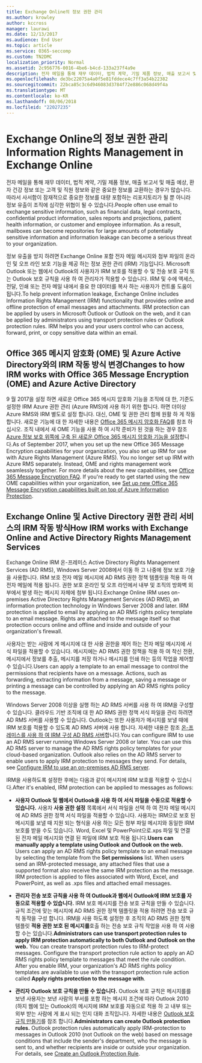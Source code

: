 ```yaml
---
title: Exchange Online의 정보 권한 관리
ms.author: krowley
author: kccross
manager: laurawi
ms.date: 12/13/2017
ms.audience: End User
ms.topic: article
ms.service: O365-seccomp
ms.custom: TN2DMC
localization_priority: Normal
ms.assetid: 2c956776-0016-4be6-b4cd-133a237f4a9e
description: 전자 메일을 통해 재무 데이터, 법적 계약, 기밀 제품 정보, 매출 보고서 및 매출 예상, 환자 건강 정보 또는 고객 및 직원 정보와 같은 중요한 정보를 교환하는 경우가 많습니다. 따라서 사서함이 잠재적으로 중요한 정보를 대량 포함하는 리포지토리가 될 뿐 아니라 정보 유출이 조직에 심각한 위협이 될 수 있습니다.
ms.openlocfilehash: de3bc22075a4a0f5e81fddece4c7ff3a54b22382
ms.sourcegitcommit: 22bca85c3c6d946083d3784f72e886c068d49f4a
ms.translationtype: MT
ms.contentlocale: ko-KR
ms.lasthandoff: 08/06/2018
ms.locfileid: "22027235"
---
```

# <a name="information-rights-management-in-exchange-online"></a><span data-ttu-id="35afa-104">Exchange Online의 정보 권한 관리</span><span class="sxs-lookup"><span data-stu-id="35afa-104">Information Rights Management in Exchange Online</span></span>

<span data-ttu-id="35afa-p102">전자 메일을 통해 재무 데이터, 법적 계약, 기밀 제품 정보, 매출 보고서 및 매출 예상, 환자 건강 정보 또는 고객 및 직원 정보와 같은 중요한 정보를 교환하는 경우가 많습니다. 따라서 사서함이 잠재적으로 중요한 정보를 대량 포함하는 리포지토리가 될 뿐 아니라 정보 유출이 조직에 심각한 위협이 될 수 있습니다.</span><span class="sxs-lookup"><span data-stu-id="35afa-p102">People often use email to exchange sensitive information, such as financial data, legal contracts, confidential product information, sales reports and projections, patient health information, or customer and employee information. As a result, mailboxes can become repositories for large amounts of potentially sensitive information and information leakage can become a serious threat to your organization.</span></span>
  
<span data-ttu-id="35afa-p103">정보 유출을 방지 하려면 Exchange Online 포함 전자 메일 메시지와 첨부 파일의 온라인 및 오프 라인 보호 기능을 제공 하는 정보 권한 관리 (IRM) 기능입니다. Microsoft Outlook 또는 웹에서 Outlook의 사용자가 IRM 보호를 적용할 수 및 전송 보호 규칙 또는 Outlook 보호 규칙을 사용 하 여 관리자가 적용할 수 있습니다. IRM 및 수에 액세스, 전달, 인쇄 또는 전자 메일 내에서 중요 한 데이터를 복사 하는 사용자가 컨트롤 도움이 됩니다.</span><span class="sxs-lookup"><span data-stu-id="35afa-p103">To help prevent information leakage, Exchange Online includes Information Rights Management (IRM) functionality that provides online and offline protection of email messages and attachments. IRM protection can be applied by users in Microsoft Outlook or Outlook on the web, and it can be applied by administrators using transport protection rules or Outlook protection rules. IRM helps you and your users control who can access, forward, print, or copy sensitive data within an email.</span></span>
  
## <a name="changes-to-how-irm-works-with-office-365-message-encryption-ome-and-azure-active-directory"></a><span data-ttu-id="35afa-110">Office 365 메시지 암호화 (OME) 및 Azure Active Directory와의 IRM 작동 방식 변경</span><span class="sxs-lookup"><span data-stu-id="35afa-110">Changes to how IRM works with Office 365 Message Encryption (OME) and Azure Active Directory</span></span>

<span data-ttu-id="35afa-p104">9 월 2017을 설정 하면 새로운 Office 365 메시지 암호화 기능을 조직에 대 한, 기준도 설정한 IRM Azure 권한 관리 (Azure RMS)에 사용 하기 위한 합니다. 하면 더이상 Azure RMS와 IRM 별도로 설정 합니다. 대신, OME 및 권한 관리 함께 원활 하 게 작동 합니다. 새로운 기능에 대 한 자세한 내용은 [Office 365 메시지 암호화 FAQ](https://support.office.com/article/0432dce9-d9b6-4e73-8a13-4a932eb0081e)를 참조 하십시오. 조직 내에서 새 OME 기능을 사용 하 여 시작 준비가 된 것을 하는 경우 참조 [Azure 정보 보호 위쪽에 구축 된 새로운 Office 365 메시지 암호화 기능을 설정](https://support.office.com/article/7ff0c040-b25c-4378-9904-b1b50210d00e)합니다.</span><span class="sxs-lookup"><span data-stu-id="35afa-p104">As of September 2017, when you set up the new Office 365 Message Encryption capabilities for your organization, you also set up IRM for use with Azure Rights Management (Azure RMS). You no longer set up IRM with Azure RMS separately. Instead, OME and rights management work seamlessly together. For more details about the new capabilities, see [Office 365 Message Encryption FAQ](https://support.office.com/article/0432dce9-d9b6-4e73-8a13-4a932eb0081e). If you're ready to get started using the new OME capabilities within your organization, see [Set up new Office 365 Message Encryption capabilities built on top of Azure Information Protection](https://support.office.com/article/7ff0c040-b25c-4378-9904-b1b50210d00e).</span></span>
  
## <a name="how-irm-works-with-exchange-online-and-active-directory-rights-management-services"></a><span data-ttu-id="35afa-116">Exchange Online 및 Active Directory 권한 관리 서비스의 IRM 작동 방식</span><span class="sxs-lookup"><span data-stu-id="35afa-116">How IRM works with Exchange Online and Active Directory Rights Management Services</span></span>

<span data-ttu-id="35afa-p105">Exchange Online IRM 온-프레미스 Active Directory Rights Management Services (AD RMS), Windows Server 2008에서 이동 하 고 나중에 정보 보호 기술을 사용합니다. IRM 보호 전자 메일 메시지에 AD RMS 권한 정책 템플릿을 적용 하 여 전자 메일에 적용 됩니다. 권한 보호 온라인 및 오프 라인에서 내부 및 조직의 방화벽 외부에서 발생 하는 메시지 자체에 첨부 됩니다.</span><span class="sxs-lookup"><span data-stu-id="35afa-p105">Exchange Online IRM uses on-premises Active Directory Rights Management Services (AD RMS), an information protection technology in Windows Server 2008 and later. IRM protection is applied to email by applying an AD RMS rights policy template to an email message. Rights are attached to the message itself so that protection occurs online and offline and inside and outside of your organization's firewall.</span></span>
  
<span data-ttu-id="35afa-p106">사용자는 받는 사람에 게 메시지에 대 한 사용 권한을 제어 하는 전자 메일 메시지에 서식 파일을 적용할 수 있습니다. 메시지에는 AD RMS 권한 정책을 적용 하 여 착신 전환, 메시지에서 정보를 추출, 메시지를 저장 하거나 메시지를 인쇄 하는 등의 작업을 제어할 수 있습니다.</span><span class="sxs-lookup"><span data-stu-id="35afa-p106">Users can apply a template to an email message to control the permissions that recipients have on a message. Actions, such as forwarding, extracting information from a message, saving a message or printing a message can be controlled by applying an AD RMS rights policy to the message.</span></span>
  
<span data-ttu-id="35afa-p107">Windows Server 2008 이상을 실행 하는 AD RMS 서버를 사용 하 여 IRM을 구성할 수 있습니다. 클라우드 기반 조직에 대 한 AD RMS 권한 정책 서식 파일을 관리 하려면 AD RMS 서버를 사용할 수 있습니다. Outlook는 또한 사용자가 메시지를 보낼 때에 IRM 보호를 적용할 수 있도록 AD RMS 서버에 사용 합니다. 자세한 내용은 참조 [온-프레미스를 사용 하 여 IRM 구성 AD RMS 서버](configure-irm-to-use-an-on-premises-ad-rms-server.md)합니다.</span><span class="sxs-lookup"><span data-stu-id="35afa-p107">You can configure IRM to use an AD RMS server running Windows Server 2008 or later. You can use this AD RMS server to manage the AD RMS rights policy templates for your cloud-based organization. Outlook also relies on the AD RMS server to enable users to apply IRM protection to messages they send. For details, see [Configure IRM to use an on-premises AD RMS server](configure-irm-to-use-an-on-premises-ad-rms-server.md).</span></span> 
  
<span data-ttu-id="35afa-126">IRM을 사용하도록 설정한 후에는 다음과 같이 메시지에 IRM 보호를 적용할 수 있습니다.</span><span class="sxs-lookup"><span data-stu-id="35afa-126">After it's enabled, IRM protection can be applied to messages as follows:</span></span>
  
- <span data-ttu-id="35afa-p108">**사용자 Outlook 및 웹에서 Outlook을 사용 하 여 서식 파일을 수동으로 적용할 수 있습니다.** 사용자 **사용 권한 설정** 목록에서 서식 파일을 선택 하 여 전자 메일 메시지에 AD RMS 권한 정책 서식 파일을 적용할 수 있습니다. 사용자는 IRM으로 보호 된 메시지를 보낼 때 지원 되는 형식을 사용 하는 모든 첨부 파일 메시지와 동일한 IRM 보호를 받을 수도 있습니다. Word, Excel 및 PowerPoint으로.xps 파일 및 연결 된 전자 메일 메시지와 연결 된 파일에 IRM 보호 적용 됩니다.</span><span class="sxs-lookup"><span data-stu-id="35afa-p108">**Users can manually apply a template using Outlook and Outlook on the web.** Users can apply an AD RMS rights policy template to an email message by selecting the template from the **Set permissions** list. When users send an IRM-protected message, any attached files that use a supported format also receive the same IRM protection as the message. IRM protection is applied to files associated with Word, Excel, and PowerPoint, as well as .xps files and attached email messages.</span></span> 
    
- <span data-ttu-id="35afa-p109">**관리자 전송 보호 규칙을 사용 하 여 Outlook과 웹에서 Outlook에 IRM 보호를 자동으로 적용할 수 있습니다.** IRM 보호 메시지를 전송 보호 규칙을 만들 수 있습니다. 규칙 조건에 맞는 메시지에 AD RMS 권한 정책 템플릿을 적용 하려면 전송 보호 규칙 동작을 구성 합니다. IRM을 사용 하도록 설정한 후 조직의 AD RMS 권한 정책 템플릿 **적용 권한 보호 된 메시지를**호출 하는 전송 보호 규칙 작업을 사용 하 여 사용할 수는 있습니다.</span><span class="sxs-lookup"><span data-stu-id="35afa-p109">**Administrators can use transport protection rules to apply IRM protection automatically to both Outlook and Outlook on the web.** You can create transport protection rules to IRM-protect messages. Configure the transport protection rule action to apply an AD RMS rights policy template to messages that meet the rule condition. After you enable IRM, your organization's AD RMS rights policy templates are available to use with the transport protection rule action called **Apply rights protection to the message with**.</span></span>
    
- <span data-ttu-id="35afa-p110">**관리자 Outlook 보호 규칙을 만들 수 있습니다.** Outlook 보호 규칙은 메시지를를 보낸 사용자는 보낸 사람의 부서를 포함 하는 메시지 조건에 따라 Outlook 2010 (하지 웹에 있는 Outlook)의 메시지에 IRM 보호를 자동으로 적용 하 고 내부 또는 외부 받는 사람에 게 표시 되는 인지 대화 조직입니다. 자세한 내용은 [Outlook 보호 규칙 만들기](http://technet.microsoft.com/library/da64750d-faaf-44de-ad8c-888eba7fbdbf.aspx)를 참조 합니다.</span><span class="sxs-lookup"><span data-stu-id="35afa-p110">**Administrators can create Outlook protection rules.** Outlook protection rules automatically apply IRM-protection to messages in Outlook 2010 (not Outlook on the web) based on message conditions that include the sender's department, who the message is sent to, and whether recipients are inside or outside your organization. For details, see [Create an Outlook Protection Rule](http://technet.microsoft.com/library/da64750d-faaf-44de-ad8c-888eba7fbdbf.aspx).</span></span>
    

